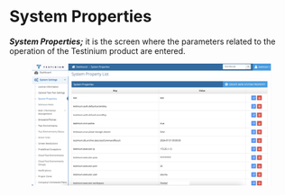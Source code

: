 # System Properties

_**System Properties;**_ it is the screen where the parameters related to the operation of the Testinium product are entered.

<figure><img src="../../../.gitbook/assets/System Pro.png" alt=""><figcaption></figcaption></figure>
